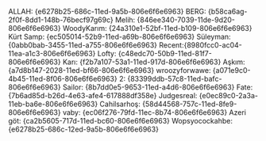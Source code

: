 ALLAH: {e6278b25-686c-11ed-9a5b-806e6f6e6963}
BERG: {b58ca6ag-2f0f-8dd1-148b-76becf97g69c}
Melih: {846ee340-7039-11de-9d20-806e6f6e6963}
WoodyKarım: {24a310e1-52bf-11ed-b109-806e6f6e6963}
Kürt Samp: {ec505014-52b9-11ed-a69b-806e6f6e6963}
Süleyman: {0abb0bab-3455-11ed-a755-806e6f6e6963}
Recent:{8980fcc0-ac04-11ea-a1c3-806e6f6e6963}
Lofty: {c48edc70-50b9-11ed-81f7-806e6f6e6963}
Karı: {f2b7a107-53a1-11ed-917d-806e6f6e6963}
Aşkım: {a7d8b147-2028-11ed-bf66-806e6f6e6963}
wroozyforwawe: {a071e9c0-4b45-11ed-8f06-806e6f6e6963}
2: {83399ddb-57c8-11ed-bafc-806e6f6e6963}
Sailor: {8b7dd0e5-9653-11ed-a4d6-806e6f6e6963}
Fate: {7b6ad85d-b26d-4e63-afe4-617888df358e}
Judgesreal: {e0ec89c0-2a3a-11eb-ba6e-806e6f6e6963}
Cahilsarhoş: {58d44568-757c-11ed-8fe9-806e6f6e6963}
vaby: {ec06f276-79fd-11ec-8b74-806e6f6e6963}
Azeri göt: {ca2b5605-717d-11ed-bc60-806e6f6e6963}
Wopsyocockahbe: {e6278b25-686c-12ed-9a5b-806e6f6e6963}

